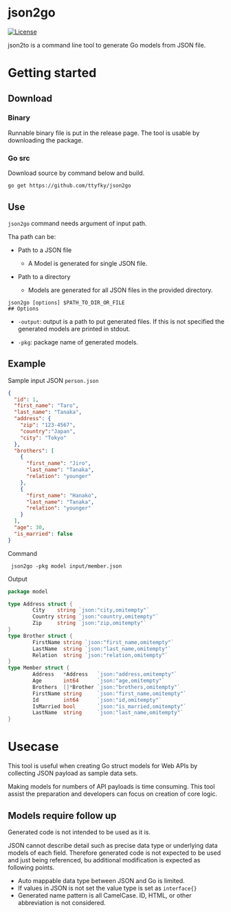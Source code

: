 # json2go
[![License](https://img.shields.io/badge/License-MIT-blue.svg)](https://opensource.org/licenses/MIT)

json2to is a command line tool to generate Go models from JSON file.


# Getting started
## Download
### Binary
Runnable binary file is put in the release page. The tool is usable by downloading the package. 

### Go src
Download source by command below and build.
```console
go get https://github.com/ttyfky/json2go
```
## Use
`json2go` command needs argument of input path. 

Tha path can be:

* Path to a JSON file
  * A Model is generated for single JSON file.

* Path to a directory
  * Models are generated for all JSON files in the provided directory. 


```shell
json2go [options] $PATH_TO_DIR_OR_FILE
## Options
```

* `-output`: output is a path to put generated files. 
  If this is not specified the generated models are printed in stdout.
  
* `-pkg`: package name of generated models.

## Example
Sample input JSON `person.json`

```json
{
  "id": 1,
  "first_name": "Taro",
  "last_name": "Tanaka",
  "address": {
    "zip": "123-4567",
    "country":"Japan",
    "city": "Tokyo"
  },
  "brothers": [
    {
      "first_name": "Jiro",
      "last_name": "Tanaka",
      "relation": "younger"
    },
    {
      "first_name": "Hanako",
      "last_name": "Tanaka",
      "relation": "younger"
    }
  ],
  "age": 30,
  "is_married": false
}
```

Command
```shell
 json2go -pkg model input/member.json
```

Output
```go
package model

type Address struct {
        City    string `json:"city,omitempty"`
        Country string `json:"country,omitempty"`
        Zip     string `json:"zip,omitempty"`
}
type Brother struct {
        FirstName string `json:"first_name,omitempty"`
        LastName  string `json:"last_name,omitempty"`
        Relation  string `json:"relation,omitempty"`
}
type Member struct {
        Address   *Address   `json:"address,omitempty"`
        Age       int64      `json:"age,omitempty"`
        Brothers  []*Brother `json:"brothers,omitempty"`
        FirstName string     `json:"first_name,omitempty"`
        Id        int64      `json:"id,omitempty"`
        IsMarried bool       `json:"is_married,omitempty"`
        LastName  string     `json:"last_name,omitempty"`
}

```

# Usecase

This tool is useful when creating Go struct models for Web APIs 
by collecting JSON payload as sample data sets.

Making models for numbers of API payloads is time consuming.
This tool assist the preparation and developers can focus on creation of core logic.

## Models require follow up
Generated code is not intended to be used as it is. 

JSON cannot describe detail such as precise data type or underlying data models of each field.
Therefore generated code is not expected to be used and just being referenced, 
bu additional modification is expected as following points. 

* Auto mappable data type between JSON and Go is limited. 
* If values in JSON is not set the value type is set as `interface{}`
* Generated name pattern is all CamelCase. ID, HTML, or other abbreviation is not considered.


